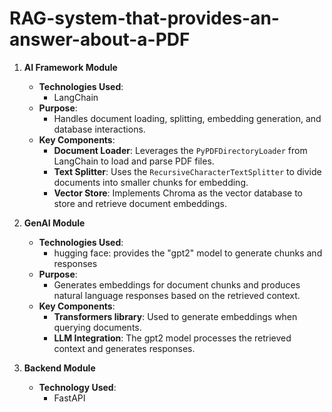 # RAG-system-that-provides-an-answer-about-a-PDF
1. **AI Framework Module**  
   - **Technologies Used**:  
     - LangChain  
   - **Purpose**:  
     - Handles document loading, splitting, embedding generation, and database interactions.  
   - **Key Components**:  
     - **Document Loader**: Leverages the `PyPDFDirectoryLoader` from LangChain to load and parse PDF files.  
     - **Text Splitter**: Uses the `RecursiveCharacterTextSplitter` to divide documents into smaller chunks for embedding.  
     - **Vector Store**: Implements Chroma as the vector database to store and retrieve document embeddings.

2. **GenAI Module**  
   - **Technologies Used**:  
     - hugging face: provides the "gpt2" model to generate chunks and responses  
   - **Purpose**:  
     - Generates embeddings for document chunks and produces natural language responses based on the retrieved context.  
   - **Key Components**:  
     - **Transformers library**: Used to generate embeddings when querying documents.  
     - **LLM Integration**: The gpt2 model processes the retrieved context and generates responses.

3. **Backend Module**  
   - **Technology Used**:  
     - FastAPI
